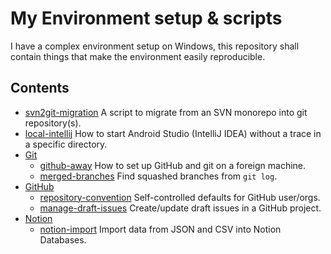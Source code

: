 # My Environment setup & scripts
I have a complex environment setup on Windows, this repository shall contain things that make the environment easily reproducible.

## Contents
 * [svn2git-migration](svn2git-migration) A script to migrate from an SVN monorepo into git repository(s).
 * [local-intellij](local-intellij) How to start Android Studio (IntelliJ IDEA) without a trace in a specific directory.
 * [Git](git)
   * [github-away](git/github-away) How to set up GitHub and git on a foreign machine.
   * [merged-branches](git/merged-branches) Find squashed branches from `git log`.
 * [GitHub](github)
   * [repository-convention](github/repository-convention) Self-controlled defaults for GitHub user/orgs.
   * [manage-draft-issues](github/project-manage-draft-issues) Create/update draft issues in a GitHub project.
 * [Notion](notion)
   * [notion-import](notion/import-data) Import data from JSON and CSV into Notion Databases.
